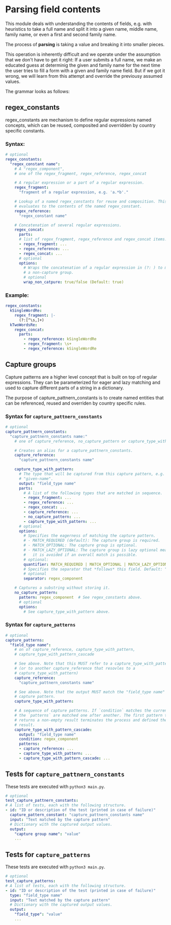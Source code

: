 # Parsing field contents

This module deals with understanding the contents of fields, e.g. with
heuristics to take a full name and split it into a given name, middle name,
family name, or even a first and second family name.

The process of **parsing** is taking a value and breaking it into smaller
pieces.

This operation is inherently difficult and we operate under the assumption that
we don't have to get it right: If a user submits a full name, we make an
educated guess at determinig the given and family name for the next time the
user tries to fill a form with a given and family name field. But if we got it
wrong, we will learn from this attempt and override the previousy assumed
values.

The grammar looks as follows:

## regex_constants

regex_constants are mechanism to define regular expressions named concepts,
which can be reused, composited and overridden by country specific constants.

### Syntax:
```yaml
# optional
regex_constants:
  "regex_constant name":
    # A "regex_component",
    # one of the regex_fragment, regex_reference, regex_concat

    # A regular expression or a part of a regular expression.
    regex_fragment:
      "fragment of a regular expression, e.g. 'a.*b'."

    # Lookup of a named regex_constants for reuse and composition. This
    # evaluates to the contents of the named regex_constant.
    regex_reference:
      "regex_constant name"

    # Concatenation of several regular expressions.
    regex_concat:
      parts:
      # list of regex_fragment, regex_reference and regex_concat items.
      - regex_fragment: ...
      - regex_reference: ...
      - regex_concat: ...
      # optional
      options:
        # Wraps the concatenation of a regular expression in (?: ) to make it
        # a non-capture group.
        # optional
        wrap_non_catpure: true/false (Default: true)
```

### Example:
```yaml
regex_constants:
  kSingleWordRe:
    regex_fragment: |-
      (?:[^\s,]+)
  kTwoWordsRe:
    regex_concat:
      parts:
        - regex_reference: kSingleWordRe
        - regex_fragment: \s+
        - regex_reference: kSingleWordRe
```

## Capture groups

Capture patterns are a higher level concept that is built on top of regular
expressions. They can be parameterized for eager and lazy matching and used to
capture different parts of a string in a dictionary.

The purpose of capture_pattnern_constants is to create named entities that can
be referenced, reused and overriden by country specific rules.

### Syntax for `capture_pattnern_constants`
```yaml
# optional
capture_pattnern_constants:
  "capture_pattnern_constants name:"
    # one of capture_reference, no_capture_pattern or capture_type_with_pattern.

    # Creates an alias for a capture_pattnern_constants.
    capture_reference:
      "capture_pattnern_constants name"

    capture_type_with_pattern:
      # The type that will be captured from this capture pattern, e.g.
      # "given-name".
      output: "field_type name"
      parts:
        # A list of the following types that are matched in sequence.
        - regex_fragment: ...
        - regex_reference: ...
        - regex_concat: ...
        - capture_reference: ...
        - no_capture_pattern: ...
        - capture_type_with_pattern: ...
      # optional
      options:
        # Specifies the eagerness of matching the capture pattern.
        # - MATCH_REQUIRED (default): The capture group is required.
        # - MATCH_OPTIONAL: The capture group is optional.
        # - MATCH_LAZY_OPTIONAL: The capture group is lazy optional meaning that
        #   it is avoided if an overall match is possible.
        # optional:
        quantifier: MATCH_REQUIRED | MATCH_OPTIONAL | MATCH_LAZY_OPTIONAL
        # Specifies the separator that *follows* this field. Default: ",|\s+|$"
        # optional
        separator: regex_component

    # Captures a substring without storing it.
    no_capture_pattern:
      pattern: regex_component  # See regex_constants above.
      # optional
      options:
        # See capture_type_with_pattern above.
```

### Syntax for `capture_patterns`

```yaml
# optional
capture_patterns:
  "field_type name":
    # on of capture_reference, capture_type_with_pattern,
    # capture_type_with_pattern_cascade

    # See above. Note that this MUST refer to a capture_type_with_pattern
    # (or to another capture_reference that resovles to a
    # capture_type_with_pattern)
    capture_reference:
      "capture_pattnern_constants name"

    # See above. Note that the output MUST match the "field_type name" of this
    # capture pattern.
    capture_type_with_pattern:

    # A sequence of capture patterns. If `condition` matches the current string
    # the `patterns` are matched one after another. The first pattern that
    # returns a non-empty result terminates the process and defined the final
    # result.
    capture_type_with_pattern_cascade:
      output: "field_type name"
      condition: regex_component
      patterns:
      - capture_reference: ...
      - capture_type_with_pattern: ...
      - capture_type_with_pattern_cascade: ...
```

## Tests for `capture_pattnern_constants`
These tests are executed with `python3 main.py`.

```yaml
# optional
test_capture_pattnern_constants:
# A list of tests, each with the following structure.
- id: "ID or description of the test (printed in case of failure)"
  capture_pattern_constant: "capture_pattnern_constants name"
  input: "Text matched by the capture pattern"
  # Dictionary with the captured output values.
  output:
    "capture group name": "value"
    ...
```

## Tests for `capture_patterns`
These tests are executed with `python3 main.py`.

```yaml
# optional
test_capture_patterns:
# A list of tests, each with the following structure.
- id: "ID or description of the test (printed in case of failure)"
  type: "field_type name"
  input: "Text matched by the capture pattern"
  # Dictionary with the captured output values.
  output:
    "field_type": "value"
    ...
```